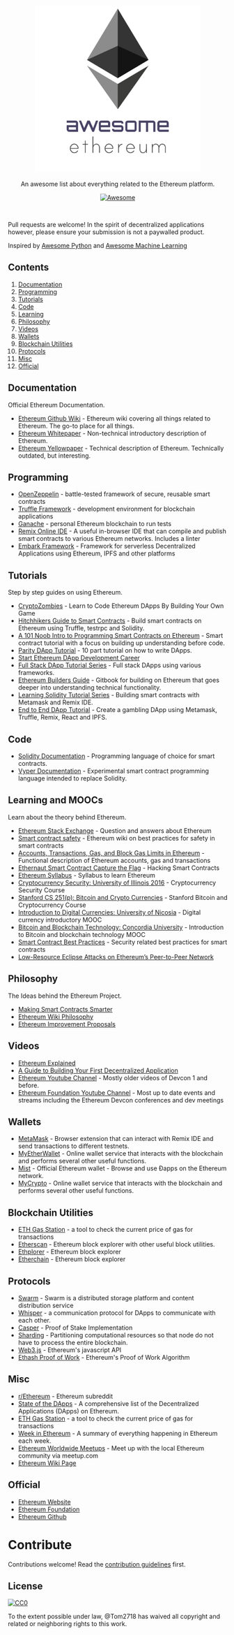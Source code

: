 <br/>
<div align="center">
  <img width="380px" src="./project_logo.jpg">
</div>
<br/>
<div align="center">
An awesome list about everything related to the Ethereum platform.
<br/>

[![Awesome](https://awesome.re/badge.svg)](https://awesome.re)
</div>
<br/>

Pull requests are welcome! In the spirit of decentralized applications however, please ensure your submission is not a paywalled product.

Inspired by [Awesome Python](https://github.com/vinta/awesome-python) and [Awesome Machine Learning](https://github.com/josephmisiti/awesome-machine-learning)


## Contents

1. [Documentation](#documentation)
2. [Programming](#programming)
3. [Tutorials](#tutorials)
4. [Code](#code)
5. [Learning](#learning-and-moocs)
6. [Philosophy](#philosophy)
7. [Videos](#videos)
8. [Wallets](#wallets)
9. [Blockchain Utilities](#blockchain-utilities)
10. [Protocols](#protocols)
11. [Misc](#misc)
12. [Official](#official)


## Documentation

Official Ethereum Documentation.

- [Ethereum Github Wiki](https://github.com/ethereum/wiki/wiki) - Ethereum wiki covering all things related to Ethereum. The go-to place for all things.
- [Ethereum Whitepaper](https://github.com/ethereum/wiki/wiki/White-Paper) - Non-technical introductory description of Ethereum.
- [Ethereum Yellowpaper](https://ethereum.github.io/yellowpaper/paper.pdf) - Technical description of Ethereum. Technically outdated, but interesting.


## Programming

 - [OpenZeppelin](https://openzeppelin.org/) - battle-tested framework of secure, reusable smart contracts
 - [Truffle Framework](https://www.truffleframework.com/) - development environment for blockchain applications
 - [Ganache](https://truffleframework.com/ganache) - personal Ethereum blockchain to run tests
 - [Remix Online IDE](https://remix.ethereum.org/) - A useful in-browser IDE that can compile and publish smart contracts to various Ethereum networks. Includes a linter
 - [Embark Framework](https://github.com/embark-framework/embark) - Framework for serverless Decentralized Applications using Ethereum, IPFS and other platforms


## Tutorials

Step by step guides on using Ethereum.

- [CryptoZombies](https://cryptozombies.io/) - Learn to Code Ethereum DApps By Building Your Own Game
- [Hitchhikers Guide to Smart Contracts](https://blog.zeppelin.solutions/the-hitchhikers-guide-to-smart-contracts-in-ethereum-848f08001f05) - Build smart contracts on Ethereum using Truffle, testrpc and Solidity.
- [A 101 Noob Intro to Programming Smart Contracts on Ethereum](https://medium.com/@ConsenSys/a-101-noob-intro-to-programming-smart-contracts-on-ethereum-695d15c1dab4) - Smart contract tutorial with a focus on building up understanding before code.
- [Parity DApp Tutorial](https://wiki.parity.io/Dapp-Tutorial) - 10 part tutorial on how to write DApps.
- [Start Ethereum DApp Development Career](https://www.reddit.com/r/ethereum/comments/9h0w83/start_ethereum_dapp_development_career_ultimate/)
- [Full Stack DApp Tutorial Series](https://beta.kauri.io/collection/5b8e401ee727370001c942e3/full-stack-dapp-tutorial-series) - Full stack DApps using various frameworks.
- [Ethereum Builders Guide](https://ethereumbuilders.gitbooks.io/guide/content/en/index.html) - Gitbook for building on Ethereum that goes deeper into understanding technical functionality.
- [Learning Solidity Tutorial Series](https://karl.tech/learning-solidity-part-1-deploy-a-contract/) - Building smart contracts with Metamask and Remix IDE.
- [End to End DApp Tutorial](https://medium.com/@merunasgrincalaitis/the-ultimate-end-to-end-tutorial-to-create-and-deploy-a-fully-descentralized-dapp-in-ethereum-18f0cf6d7e0e) - Create a gambling DApp using Metamask, Truffle, Remix, React and IPFS.


## Code

- [Solidity Documentation](https://solidity.readthedocs.io) - Programming language of choice for smart contracts.
- [Vyper Documentation](https://vyper.readthedocs.io/en/latest/index.html) - Experimental smart contract programming language intended to replace Solidity.


## Learning and MOOCs

Learn about the theory behind Ethereum.

- [Ethereum Stack Exchange](https://ethereum.meta.stackexchange.com/questions/431/faq-frequently-asked-questions-and-reference-answers) - Question and answers about Ethereum
- [Smart contract safety](https://github.com/ethereum/wiki/wiki/Safety) - Ethereum wiki on best practices for safety in smart contracts
- [Accounts, Transactions, Gas, and Block Gas Limits in Ethereum](https://hudsonjameson.com/2017-06-27-accounts-transactions-gas-ethereum/) - Functional description of Ethereum accounts, gas and transactions
- [Ethernaut Smart Contract Capture the Flag](https://ethernaut.zeppelin.solutions/) - Hacking Smart Contracts
- [Ethereum Syllabus](https://novicedock.com/learn/cryptocurrency/ethereum) - Syllabus to learn Ethereum
- [Cryptocurrency Security: University of Illinois 2016](http://soc1024.ece.illinois.edu/teaching/ece598am/fall2016/) - Cryptocurrency Security Course
- [Stanford CS 251(p): Bitcoin and Crypto Currencies](https://crypto.stanford.edu/cs251_fall15/) - Stanford Bitcoin and Cryptocurrency Course
- [Introduction to Digital Currencies: University of Nicosia](https://digitalcurrency.unic.ac.cy/free-introductory-mooc/) - Digital currency introductory MOOC
- [Bitcoin and Blockchain Technology: Concordia University](https://users.encs.concordia.ca/~clark/courses/1703-6630/index.html) - Introduction to Bitcoin and blockchain technology MOOC
- [Smart Contract Best Practices](https://consensys.github.io/smart-contract-best-practices/) - Security related best practices for smart contracts
- [Low-Resource Eclipse Attacks on Ethereum’s Peer-to-Peer Network](https://www.cs.bu.edu/~goldbe/projects/eclipseEth.pdf)

## Philosophy

The Ideas behind the Ethereum Project.

- [Making Smart Contracts Smarter](https://eprint.iacr.org/2016/633.pdf)
- [Ethereum Wiki Philosophy](https://github.com/ethereum/ethereum.org/wiki/Philosophy)
- [Ethereum Improvement Proposals](https://eips.ethereum.org/)


## Videos

- [Ethereum Explained](https://www.youtube.com/watch?v=-_Qs0XdPpw8)
- [A Guide to Building Your First Decentralized Application](https://www.youtube.com/watch?v=gSQXq2_j-mw)
- [Ethereum Youtube Channel](https://www.youtube.com/user/ethereumproject) - Mostly older videos of Devcon 1 and before.
- [Ethereum Foundation Youtube Channel](https://www.youtube.com/channel/UCNOfzGXD_C9YMYmnefmPH0g) - Most up to date events and streams including the Ethereum Devcon conferences and dev meetings

## Wallets

- [MetaMask](https://metamask.io/) - Browser extension that can interact with Remix IDE and send transactions to different testnets.
- [MyEtherWallet](https://www.myetherwallet.com/) - Online wallet service that interacts with the blockchain and performs several other useful functions.
- [Mist](https://github.com/ethereum/mist) - Official Ethereum wallet - Browse and use Ðapps on the Ethereum network.
- [MyCrypto](https://www.mycrypto.com) - Online wallet service that interacts with the blockchain and performs several other useful functions.

## Blockchain Utilities

- [ETH Gas Station](https://ethgasstation.info/) - a tool to check the current price of gas for transactions
- [Etherscan](https://etherscan.io/) - Ethereum block explorer with other useful block utilities.
- [Ethplorer](https://ethplorer.io/) - Ethereum block explorer
- [Etherchain](https://www.etherchain.org/) - Ethereum block explorer

## Protocols
- [Swarm](http://swarm-gateways.net/bzz:/theswarm.eth/) - Swarm is a distributed storage platform and content distribution service
- [Whisper](https://github.com/ethereum/wiki/wiki/Whisper-pages) - a communication protocol for DApps to communicate with each other.
- [Casper](https://github.com/ethereum/wiki/wiki/Casper-Proof-of-Stake-compendium) - Proof of Stake Implementation
- [Sharding](https://github.com/ethereum/wiki/wiki/Sharding-introduction-R&D-compendium) - Partitioning computational resources so that node do not have to process the entire blockchain.
- [Web3.js](https://github.com/ethereum/web3.js) - Ethereum's javascript API
- [Ethash Proof of Work](https://github.com/ethereum/wiki/wiki/Ethash) - Ethereum's Proof of Work Algorithm


## Misc

- [r/Ethereum](https://www.reddit.com/r/ethereum/) - Ethereum subreddit
- [State of the DApps](https://www.stateofthedapps.com/) - A comprehensive list of the Decentralized Applications (DApps) on Ethereum.
- [ETH Gas Station](https://ethgasstation.info/) - a tool to check the current price of gas for transactions
- [Week in Ethereum](http://www.weekinethereum.com/) - A summary of everything happening in Ethereum each week.
- [Ethereum Worldwide Meetups](https://www.meetup.com/find/?allMeetups=false&keywords=ethereum) - Meet up with the local Ethereum community via meetup.com
- [Ethereum Wiki Page](https://theethereum.wiki/w/index.php/Main_Page)


## Official

- [Ethereum Website](https://www.ethereum.org/)
- [Ethereum Foundation](https://ethereum.org/foundation)
- [Ethereum Github](https://github.com/ethereum/)



# Contribute

Contributions welcome! Read the [contribution guidelines](contributing.md) first.


## License

[![CC0](http://mirrors.creativecommons.org/presskit/buttons/88x31/svg/cc-zero.svg)](http://creativecommons.org/publicdomain/zero/1.0)

To the extent possible under law, @Tom2718 has waived all copyright and
related or neighboring rights to this work.
